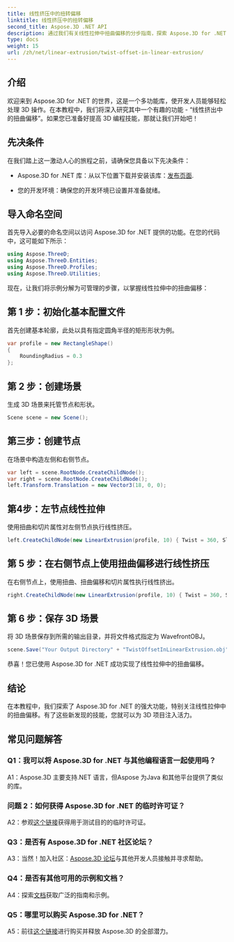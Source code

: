 ```yaml
---
title: 线性挤压中的扭转偏移
linktitle: 线性挤压中的扭转偏移
second_title: Aspose.3D .NET API
description: 通过我们有关线性拉伸中扭曲偏移的分步指南，探索 Aspose.3D for .NET 的魔力。轻松提升您的 3D 项目。
type: docs
weight: 15
url: /zh/net/linear-extrusion/twist-offset-in-linear-extrusion/
---
```

## 介绍

欢迎来到 Aspose.3D for .NET 的世界，这是一个多功能库，使开发人员能够轻松处理 3D 操作。在本教程中，我们将深入研究其中一个有趣的功能 - “线性挤出中的扭曲偏移”。如果您已准备好提高 3D 编程技能，那就让我们开始吧！

## 先决条件

在我们踏上这一激动人心的旅程之前，请确保您具备以下先决条件：

-  Aspose.3D for .NET 库：从以下位置下载并安装该库：[发布页面](https://releases.aspose.com/3d/net/).

- 您的开发环境：确保您的开发环境已设置并准备就绪。

## 导入命名空间

首先导入必要的命名空间以访问 Aspose.3D for .NET 提供的功能。在您的代码中，这可能如下所示：

```csharp
using Aspose.ThreeD;
using Aspose.ThreeD.Entities;
using Aspose.ThreeD.Profiles;
using Aspose.ThreeD.Utilities;
```

现在，让我们将示例分解为可管理的步骤，以掌握线性拉伸中的扭曲偏移：

## 第 1 步：初始化基本配置文件

首先创建基本轮廓，此处以具有指定圆角半径的矩形形状为例。

```csharp
var profile = new RectangleShape()
{
    RoundingRadius = 0.3
};
```

## 第 2 步：创建场景

生成 3D 场景来托管节点和形状。

```csharp
Scene scene = new Scene();
```

## 第三步：创建节点

在场景中构造左侧和右侧节点。

```csharp
var left = scene.RootNode.CreateChildNode();
var right = scene.RootNode.CreateChildNode();
left.Transform.Translation = new Vector3(18, 0, 0);
```

## 第4步：左节点线性拉伸

使用扭曲和切片属性对左侧节点执行线性挤压。

```csharp
left.CreateChildNode(new LinearExtrusion(profile, 10) { Twist = 360, Slices = 100 });
```

## 第 5 步：在右侧节点上使用扭曲偏移进行线性挤压

在右侧节点上，使用扭曲、扭曲偏移和切片属性执行线性挤出。

```csharp
right.CreateChildNode(new LinearExtrusion(profile, 10) { Twist = 360, Slices = 100, TwistOffset = new Vector3(3, 0, 0) });
```

## 第 6 步：保存 3D 场景

将 3D 场景保存到所需的输出目录，并将文件格式指定为 WavefrontOBJ。

```csharp
scene.Save("Your Output Directory" + "TwistOffsetInLinearExtrusion.obj", FileFormat.WavefrontOBJ);
```

恭喜！您已使用 Aspose.3D for .NET 成功实现了线性拉伸中的扭曲偏移。

## 结论

在本教程中，我们探索了 Aspose.3D for .NET 的强大功能，特别关注线性拉伸中的扭曲偏移。有了这些新发现的技能，您就可以为 3D 项目注入活力。

## 常见问题解答

### Q1：我可以将 Aspose.3D for .NET 与其他编程语言一起使用吗？

A1：Aspose.3D 主要支持.NET 语言，但Aspose 为Java 和其他平台提供了类似的库。

### 问题 2：如何获得 Aspose.3D for .NET 的临时许可证？

 A2：参观[这个链接](https://purchase.aspose.com/temporary-license/)获得用于测试目的的临时许可证。

### Q3：是否有 Aspose.3D for .NET 社区论坛？

 A3：当然！加入社区：[Aspose.3D 论坛](https://forum.aspose.com/c/3d/18)与其他开发人员接触并寻求帮助。

### Q4：是否有其他可用的示例和文档？

 A4：探索[文档](https://reference.aspose.com/3d/net/)获取广泛的指南和示例。

### Q5：哪里可以购买 Aspose.3D for .NET？

 A5：前往[这个链接](https://purchase.aspose.com/buy)进行购买并释放 Aspose.3D 的全部潜力。